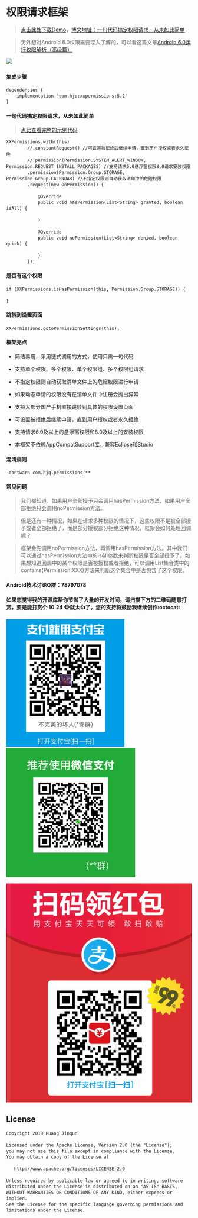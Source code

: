 # 权限请求框架

>[点击此处下载Demo](https://raw.githubusercontent.com/getActivity/XXPermissions/master/XXPermissions.apk)，[博文地址：一句代码搞定权限请求，从未如此简单](https://www.jianshu.com/p/c69ff8a445ed)

> 另外想对Android 6.0权限需要深入了解的，可以看这篇文章[Android 6.0运行权限解析（高级篇）](https://www.jianshu.com/p/6a4dff744031)

![](XXPermissions.gif)

#### 集成步骤

    dependencies {
        implementation 'com.hjq:xxpermissions:5.2'
    }

#### 一句代码搞定权限请求，从未如此简单

> [点此查看完整的示例代码](https://github.com/getActivity/XXPermissions/blob/master/app/src/main/java/com/hjq/permissions/demo/MainActivity.java)

    XXPermissions.with(this)
            //.constantRequest() //可设置被拒绝后继续申请，直到用户授权或者永久拒绝
            //.permission(Permission.SYSTEM_ALERT_WINDOW, Permission.REQUEST_INSTALL_PACKAGES) //支持请求6.0悬浮窗权限8.0请求安装权限
            .permission(Permission.Group.STORAGE, Permission.Group.CALENDAR) //不指定权限则自动获取清单中的危险权限
            .request(new OnPermission() {

                @Override
                public void hasPermission(List<String> granted, boolean isAll) {
                    
                }

                @Override
                public void noPermission(List<String> denied, boolean quick) {
                    
                }
            });

#### 是否有这个权限

    if (XXPermissions.isHasPermission(this, Permission.Group.STORAGE)) {
		
    }

#### 跳转到设置页面

    XXPermissions.gotoPermissionSettings(this);

#### 框架亮点

* 简洁易用，采用链式调用的方式，使用只需一句代码

* 支持单个权限、多个权限、单个权限组、多个权限组请求

* 不指定权限则自动获取清单文件上的危险权限进行申请

* 如果动态申请的权限没有在清单文件中注册会抛出异常

* 支持大部分国产手机直接跳转到具体的权限设置页面

* 可设置被拒绝后继续申请，直到用户授权或者永久拒绝

* 支持请求6.0及以上的悬浮窗权限和8.0及以上的安装权限

* 本框架不依赖AppCompatSupport库，兼容Eclipse和Studio

#### 混淆规则

    -dontwarn com.hjq.permissions.**

#### 常见问题

> 我们都知道，如果用户全部授予只会调用hasPermission方法，如果用户全部拒绝只会调用noPermission方法。

> 但是还有一种情况，如果在请求多种权限的情况下，这些权限不是被全部授予或者全部拒绝了，而是部分授权部分拒绝这种情况，框架会如何处理回调呢？

> 框架会先调用noPermission方法，再调用hasPermission方法。其中我们可以通过hasPermission方法中的isAll参数来判断权限是否全部授予了。如果想知道回调中的某个权限是否被授权或者拒绝，可以调用List集合类中的contains(Permission.XXX)方法来判断这个集合中是否包含了这个权限。

#### Android技术讨论Q群：78797078

#### 如果您觉得我的开源库帮你节省了大量的开发时间，请扫描下方的二维码随意打赏，要是能打赏个 10.24 :monkey_face:就太:thumbsup:了。您的支持将鼓励我继续创作:octocat:

![](pay_ali.png) ![](pay_wechat.png)

![](pay_bonus.png)

## License

```text
Copyright 2018 Huang Jinqun

Licensed under the Apache License, Version 2.0 (the "License");
you may not use this file except in compliance with the License.
You may obtain a copy of the License at

   http://www.apache.org/licenses/LICENSE-2.0

Unless required by applicable law or agreed to in writing, software
distributed under the License is distributed on an "AS IS" BASIS,
WITHOUT WARRANTIES OR CONDITIONS OF ANY KIND, either express or implied.
See the License for the specific language governing permissions and
limitations under the License.
```

